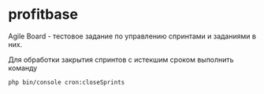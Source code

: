 # profitbase
Agile Board - тестовое задание по управлению спринтами и заданиями в них.

Для обработки закрытия спринтов с истекшим сроком выполнить команду
```bash
php bin/console cron:closeSprints
```


